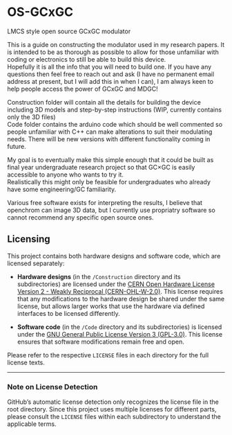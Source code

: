 # OS-GCxGC
LMCS style open source GCxGC modulator

This is a guide on constructing the modulator used in my research papers. It is intended to be as thorough as possible to allow for those unfamiliar with coding or electronics to still be able to build this device.  
Hopefully it is all the info that you will need to build one. If you have any questions then feel free to reach out and ask (I have no permanent email address at present, but I will add this in when I can), I am always keen to help people access the power of GCxGC and MDGC!  
  
Construction folder will contain all the details for building the device including 3D models and step-by-step instructions (WIP, currently contains only the 3D files)  
Code folder contains the arduino code which should be well commented so people unfamiliar with C++ can make alterations to suit their modulating needs. There will be new versions with different functionality coming in future.

My goal is to eventually make this simple enough that it could be built as final year undergraduate research project so that GC×GC is easily accessible to anyone who wants to try it.  
Realistically this might only be feasible for undergraduates who already have some engineering/GC familiarity.  
  
  
  
Various free software exists for interpreting the results, I believe that openchrom can image 3D data, but I currently use propriatry software so cannot recommend any specific open source ones.
  
  
  
## Licensing

This project contains both hardware designs and software code, which are licensed separately:

- **Hardware designs** (in the `/Construction` directory and its subdirectories) are licensed under the [CERN Open Hardware License Version 2 - Weakly Reciprocal (CERN-OHL-W-2.0)](Construction/LICENSE). This license requires that any modifications to the hardware design be shared under the same license, but allows larger works that use the hardware via defined interfaces to be licensed differently.

- **Software code** (in the `/Code` directory and its subdirectories) is licensed under the [GNU General Public License Version 3 (GPL-3.0)](Code/LICENSE). This license ensures that software modifications remain free and open.

Please refer to the respective `LICENSE` files in each directory for the full license texts.

---

### Note on License Detection

GitHub’s automatic license detection only recognizes the license file in the root directory. Since this project uses multiple licenses for different parts, please consult the `LICENSE` files within each subdirectory to understand the applicable terms.
